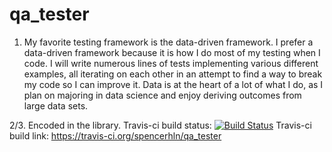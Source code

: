 # qa_tester
1. My favorite testing framework is the data-driven framework. I prefer a data-driven framework because it is how I do most of my testing when I code. I will write numerous lines of tests implementing various different examples, all iterating on each other in an attempt to find a way to break my code so I can improve it. Data is at the heart of a lot of what I do, as I plan on majoring in data science and enjoy deriving outcomes from large data sets.


2/3. Encoded in the library. Travis-ci build status:
[![Build Status](https://travis-ci.org/spencerhln/qa_tester.svg?branch=master)](https://travis-ci.org/spencerhln/qa_tester)
Travis-ci build link: https://travis-ci.org/spencerhln/qa_tester
